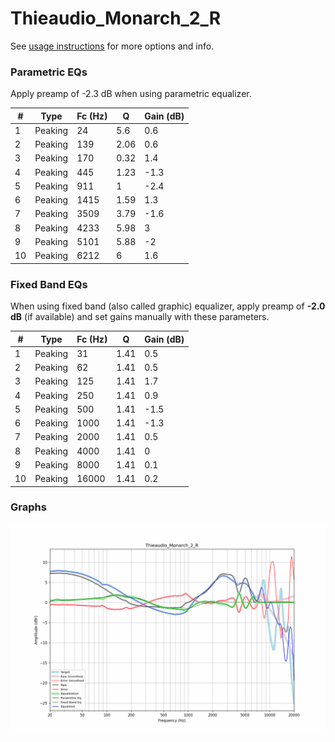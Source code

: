 # Thieaudio_Monarch_2_R
See [usage instructions](https://github.com/jaakkopasanen/AutoEq#usage) for more options and info.

### Parametric EQs
Apply preamp of -2.3 dB when using parametric equalizer.

|   # | Type    |   Fc (Hz) |    Q |   Gain (dB) |
|-----|---------|-----------|------|-------------|
|   1 | Peaking |        24 | 5.6  |         0.6 |
|   2 | Peaking |       139 | 2.06 |         0.6 |
|   3 | Peaking |       170 | 0.32 |         1.4 |
|   4 | Peaking |       445 | 1.23 |        -1.3 |
|   5 | Peaking |       911 | 1    |        -2.4 |
|   6 | Peaking |      1415 | 1.59 |         1.3 |
|   7 | Peaking |      3509 | 3.79 |        -1.6 |
|   8 | Peaking |      4233 | 5.98 |         3   |
|   9 | Peaking |      5101 | 5.88 |        -2   |
|  10 | Peaking |      6212 | 6    |         1.6 |

### Fixed Band EQs
When using fixed band (also called graphic) equalizer, apply preamp of **-2.0 dB** (if available) and set gains manually with these parameters.

|   # | Type    |   Fc (Hz) |    Q |   Gain (dB) |
|-----|---------|-----------|------|-------------|
|   1 | Peaking |        31 | 1.41 |         0.5 |
|   2 | Peaking |        62 | 1.41 |         0.5 |
|   3 | Peaking |       125 | 1.41 |         1.7 |
|   4 | Peaking |       250 | 1.41 |         0.9 |
|   5 | Peaking |       500 | 1.41 |        -1.5 |
|   6 | Peaking |      1000 | 1.41 |        -1.3 |
|   7 | Peaking |      2000 | 1.41 |         0.5 |
|   8 | Peaking |      4000 | 1.41 |         0   |
|   9 | Peaking |      8000 | 1.41 |         0.1 |
|  10 | Peaking |     16000 | 1.41 |         0.2 |

### Graphs
![](./Thieaudio_Monarch_2_R.png)
